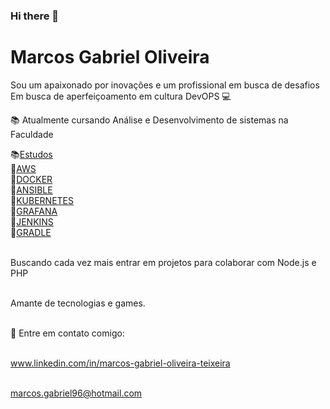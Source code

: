 ### Hi there 👋

# Marcos Gabriel Oliveira

Sou um apaixonado por inovações e um profissional em busca de desafios
Em busca de aperfeiçoamento em cultura DevOPS :computer:

:books: Atualmente cursando Análise e Desenvolvimento de sistemas na Faculdade

<!--ts-->
   :books:[Estudos](#Estudos)
</br> :bookmark:[AWS](#AmazonWebServices)
</br> :bookmark:[DOCKER](#Docker)
</br> :bookmark:[ANSIBLE](#Ansible)
</br> :bookmark:[KUBERNETES](#Kubernetes)
</br> :bookmark:[GRAFANA](#Grafana)
</br> :bookmark:[JENKINS](#Jenkins)
</br> :bookmark:[GRADLE](#Gradle)         
<!--te-->

<br/> Buscando cada vez mais entrar em projetos para colaborar com Node.js e PHP

<br/> Amante de tecnologias e games.

<br/> :email: Entre em contato comigo:

<br/> www.linkedin.com/in/marcos-gabriel-oliveira-teixeira 

<br/> marcos.gabriel96@hotmail.com
